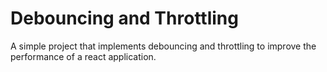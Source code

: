 # Debouncing and Throttling

A simple project that implements debouncing and throttling to improve the performance of a react application.

